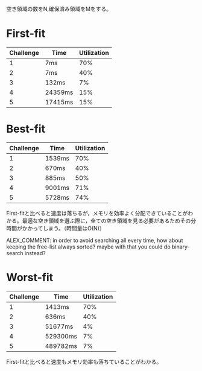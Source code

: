 空き領域の数をN,確保済み領域をMをする。

# First-fit

| Challenge | Time | Utilization |
| --------- | ---- | ----------- |
|     1     | 7ms  |   70%       |
|     2     | 7ms  |   40%       |
|     3     | 132ms|  7%         |
|     4     | 24359ms| 15%       |
|     5     | 17415ms| 15%       |

# Best-fit

| Challenge | Time | Utilization |
| --------- | ---- | ----------- |
|     1     | 1539ms  |   70%       |
|     2     | 670ms  |   40%       |
|     3     | 885ms|  50%         |
|     4     | 9001ms| 71%       |
|     5     | 5728ms| 74%       |

First-fitと比べると速度は落ちるが，メモリを効率よく分配できていることがわかる。最適な空き領域を選ぶ際に，全ての空き領域を見る必要があるためその分時間がかかってしまう。（時間量はO(N)）

ALEX_COMMENT:  in order to avoid searching all every time, how about keeping the free-list always sorted?
               maybe with that you could do binary-search instead?

# Worst-fit

| Challenge | Time | Utilization |
| --------- | ---- | ----------- |
|     1     | 1413ms  |   70%       |
|     2     | 636ms  |   40%       |
|     3     | 51677ms|  4%         |
|     4     | 529300ms| 7%       |
|     5     | 489782ms| 7%       |

First-fitと比べると速度もメモリ効率も落ちていることがわかる。
